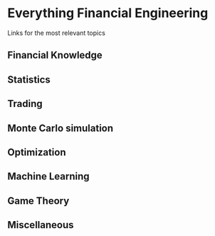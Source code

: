 # Everything Financial Engineering
Links for the most relevant topics

## Financial Knowledge


## Statistics


## Trading


## Monte Carlo simulation


## Optimization



## Machine Learning



## Game Theory



## Miscellaneous
